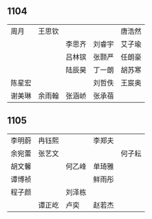 ## 1104
|     |     |     |     |     |
| --- | --- | --- | --- | --- |
| 周月 | 王思钦 |  |  | 唐浩然 |
|  |  | 李思齐 | 刘睿宇 | 艾子瑜 |
|  |  | 吕林镔 | 张颢严 | 任朗豪 |
|  |  | 陆辰昊 | 丁一朗 | 胡苏寒 |
| 陈星宏 |  |  | 刘哲佚 | 王宸奥 |
| 谢美琳 | 余雨翰 | 张涵峤 | 张承蓓 |  |

## 1105
|     |     |     |     |     |
| --- | --- | --- | --- | --- |
| 李明蔚 | 冉钰熙 |  | 李郑夫 |  |
| 余宛蕾 | 张艺文 |  |  | 何子耘 |
| 胡文馨 |  | 何乙峰 | 单琦雅 |  |
| 谭博祯 |  |  | 鲜雨彤 |  |
| 程子颜 |  | 刘泽栋 |  |  |
|  | 谭正屹 | 卢奕 | 赵若杰 |  |

